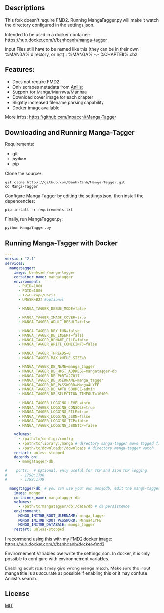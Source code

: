 ## Descriptions

This fork doesn't require FMD2. Running MangaTagger.py will make it watch the directory configured in the settings.json.

Intended to be used in a docker container:
https://hub.docker.com/r/banhcanh/manga-tagger

input Files still have to be named like this (they can be in their own %MANGA% directory, or not) : %MANGA% -.- %CHAPTER%.cbz

## Features:

* Does not require FMD2
* Only scrapes metadata from [Anilist](https://anilist.co/)
* Support for Manga/Manhwa/Manhua
* Download cover image for each chapter
* Slightly increased filename parsing capability
* Docker image available

More infos:
https://github.com/Inpacchi/Manga-Tagger

## Downloading and Running Manga-Tagger
Requirements:
- git
- python
- pip

Clone the sources:
```
git clone https://github.com/Banh-Canh/Manga-Tagger.git
cd Manga-Tagger
```
Configure Manga-Tagger by editing the settings.json, then install the dependencies:
```
pip install -r requirements.txt
```
Finally, run MangaTagger.py:
```
python MangaTagger.py
```

## Running Manga-Tagger with Docker
```yaml
---
version: "2.1"
services:
  mangatagger:
    image: banhcanh/manga-tagger
    container_name: mangatagger
    environment:
      - PUID=1000
      - PGID=1000
      - TZ=Europe/Paris
      - UMASK=022 #optional

      - MANGA_TAGGER_DEBUG_MODE=false

      - MANGA_TAGGER_IMAGE_COVER=true
      - MANGA_TAGGER_ADULT_RESULT=false

      - MANGA_TAGGER_DRY_RUN=false
      - MANGA_TAGGER_DB_INSERT=false
      - MANGA_TAGGER_RENAME_FILE=false
      - MANGA_TAGGER_WRITE_COMICINFO=false

      - MANGA_TAGGER_THREADS=8
      - MANGA_TAGGER_MAX_QUEUE_SIZE=0

      - MANGA_TAGGER_DB_NAME=manga_tagger
      - MANGA_TAGGER_DB_HOST_ADDRESS=mangatagger-db
      - MANGA_TAGGER_DB_PORT=27017
      - MANGA_TAGGER_DB_USERNAME=manga_tagger
      - MANGA_TAGGER_DB_PASSWORD=Manga4LYFE
      - MANGA_TAGGER_DB_AUTH_SOURCE=admin
      - MANGA_TAGGER_DB_SELECTION_TIMEOUT=10000

      - MANGA_TAGGER_LOGGING_LEVEL=info
      - MANGA_TAGGER_LOGGING_CONSOLE=true
      - MANGA_TAGGER_LOGGING_FILE=true
      - MANGA_TAGGER_LOGGING_JSON=false
      - MANGA_TAGGER_LOGGING_TCP=false
      - MANGA_TAGGER_LOGGING_JSONTCP=false

    volumes:
      - /path/to/config:/config
      - /path/to/library:/manga # directory manga-tagger move tagged files to
      - /path/to/downloads:/downloads # directory manga-tagger watch
    restart: unless-stopped
    depends_on:
      - mangatagger-db

#    ports:  # Optional, only useful for TCP and Json TCP logging
#      - 1798:1798
#      - 1799:1799

  mangatagger-db: # you can use your own mongodb, edit the manga-tagger settings.json accordingly
    image: mongo
    container_name: mangatagger-db
    volumes:
      - /path/to/mangatagger/db:/data/db # db persistence
    environment:
      MONGO_INITDB_ROOT_USERNAME: manga_tagger
      MONGO_INITDB_ROOT_PASSWORD: Manga4LYFE
      MONGO_INITDB_DATABASE: manga_tagger
    restart: unless-stopped
```  

I recommend using this with my FMD2 docker image: https://hub.docker.com/r/banhcanh/docker-fmd2

Environnement Variables overwrite the settings.json. In docker, it is only possible to configure with environnement variables.

Enabling adult result may give wrong manga match. Make sure the input manga title is as accurate as possible if enabling this or it may confuse Anilist's search.

## License
[MIT](https://choosealicense.com/licenses/mit/)

